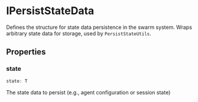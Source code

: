 # IPersistStateData

Defines the structure for state data persistence in the swarm system.
Wraps arbitrary state data for storage, used by `PersistStateUtils`.

## Properties

### state

```ts
state: T
```

The state data to persist (e.g., agent configuration or session state)
